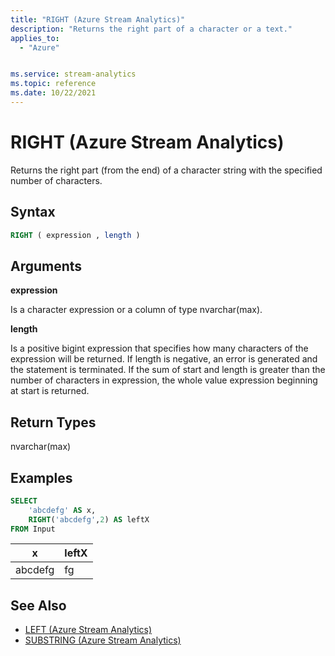 ```yaml
---
title: "RIGHT (Azure Stream Analytics)"
description: "Returns the right part of a character or a text."
applies_to:
  - "Azure"


ms.service: stream-analytics
ms.topic: reference
ms.date: 10/22/2021
---
```


# RIGHT (Azure Stream Analytics)

Returns the right part (from the end) of a character string with the specified number of characters.

## Syntax

```SQL
RIGHT ( expression , length )
```

## Arguments

**expression**

Is a character expression or a column of type nvarchar(max).

**length**

Is a positive bigint expression that specifies how many characters of the expression will be returned. If length is negative, an error is generated and the statement is terminated. If the sum of start and length is greater than the number of characters in expression, the whole value expression beginning at start is returned.

## Return Types

nvarchar(max)

## Examples

```SQL
SELECT
    'abcdefg' AS x,
    RIGHT('abcdefg',2) AS leftX
FROM Input
```

|x|leftX|
|-|-|
|abcdefg|fg|

## See Also

- [LEFT (Azure Stream Analytics)](left-azure-stream-analytics.md)
- [SUBSTRING (Azure Stream Analytics)](substring-azure-stream-analytics.md)
